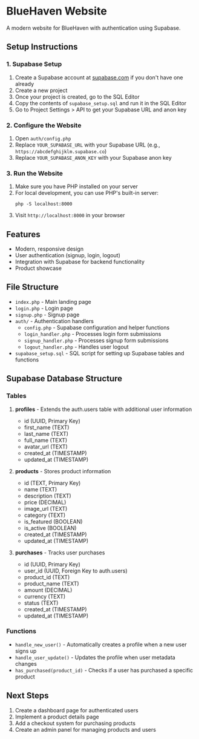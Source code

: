 # BlueHaven Website

A modern website for BlueHaven with authentication using Supabase.

## Setup Instructions

### 1. Supabase Setup

1. Create a Supabase account at [supabase.com](https://supabase.com) if you don't have one already
2. Create a new project
3. Once your project is created, go to the SQL Editor
4. Copy the contents of `supabase_setup.sql` and run it in the SQL Editor
5. Go to Project Settings > API to get your Supabase URL and anon key

### 2. Configure the Website

1. Open `auth/config.php`
2. Replace `YOUR_SUPABASE_URL` with your Supabase URL (e.g., `https://abcdefghijklm.supabase.co`)
3. Replace `YOUR_SUPABASE_ANON_KEY` with your Supabase anon key

### 3. Run the Website

1. Make sure you have PHP installed on your server
2. For local development, you can use PHP's built-in server:
   ```
   php -S localhost:8000
   ```
3. Visit `http://localhost:8000` in your browser

## Features

- Modern, responsive design
- User authentication (signup, login, logout)
- Integration with Supabase for backend functionality
- Product showcase

## File Structure

- `index.php` - Main landing page
- `login.php` - Login page
- `signup.php` - Signup page
- `auth/` - Authentication handlers
  - `config.php` - Supabase configuration and helper functions
  - `login_handler.php` - Processes login form submissions
  - `signup_handler.php` - Processes signup form submissions
  - `logout_handler.php` - Handles user logout
- `supabase_setup.sql` - SQL script for setting up Supabase tables and functions

## Supabase Database Structure

### Tables

1. **profiles** - Extends the auth.users table with additional user information
   - id (UUID, Primary Key)
   - first_name (TEXT)
   - last_name (TEXT)
   - full_name (TEXT)
   - avatar_url (TEXT)
   - created_at (TIMESTAMP)
   - updated_at (TIMESTAMP)

2. **products** - Stores product information
   - id (TEXT, Primary Key)
   - name (TEXT)
   - description (TEXT)
   - price (DECIMAL)
   - image_url (TEXT)
   - category (TEXT)
   - is_featured (BOOLEAN)
   - is_active (BOOLEAN)
   - created_at (TIMESTAMP)
   - updated_at (TIMESTAMP)

3. **purchases** - Tracks user purchases
   - id (UUID, Primary Key)
   - user_id (UUID, Foreign Key to auth.users)
   - product_id (TEXT)
   - product_name (TEXT)
   - amount (DECIMAL)
   - currency (TEXT)
   - status (TEXT)
   - created_at (TIMESTAMP)
   - updated_at (TIMESTAMP)

### Functions

- `handle_new_user()` - Automatically creates a profile when a new user signs up
- `handle_user_update()` - Updates the profile when user metadata changes
- `has_purchased(product_id)` - Checks if a user has purchased a specific product

## Next Steps

1. Create a dashboard page for authenticated users
2. Implement a product details page
3. Add a checkout system for purchasing products
4. Create an admin panel for managing products and users
